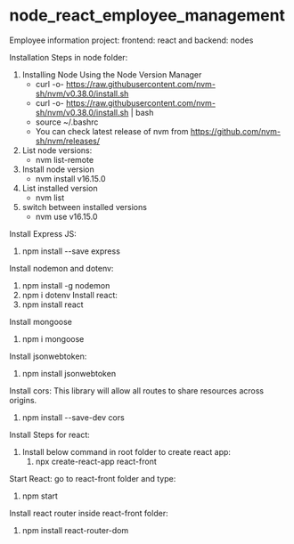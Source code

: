 # node_react_employee_management
Employee information project: frontend: react and backend: nodes

Installation Steps in node folder:
1. Installing Node Using the Node Version Manager
    * curl -o- https://raw.githubusercontent.com/nvm-sh/nvm/v0.38.0/install.sh
    * curl -o- https://raw.githubusercontent.com/nvm-sh/nvm/v0.38.0/install.sh | bash
    * source ~/.bashrc
    * You can check latest release of nvm from https://github.com/nvm-sh/nvm/releases/
2. List node versions:
    * nvm list-remote
3. Install node version
    * nvm install v16.15.0
4. List installed version
    * nvm list
5. switch between installed versions
    * nvm use v16.15.0


Install Express JS:
  1. npm install --save express


Install nodemon and dotenv:
  1. npm install -g nodemon
  2. npm i dotenv
Install react:
  1. npm install react
  

Install mongoose
   1. npm i mongoose


Install jsonwebtoken:
  1. npm install jsonwebtoken


Install cors: This library will allow all routes to share resources across origins.
  1. npm install --save-dev cors

Install Steps for react:
1. Install below command in root folder to create react app:
   1. npx create-react-app react-front

Start React:
   go to react-front folder and type:
   1. npm start

Install react router inside react-front folder:
  1. npm install react-router-dom
